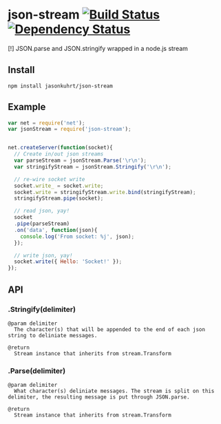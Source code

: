 # json-stream [![Build Status](https://travis-ci.org/jasonkuhrt/json-stream.png)](https://travis-ci.org/jasonkuhrt/json-stream) [![Dependency Status](https://gemnasium.com/jasonkuhrt/json-stream.png)](https://gemnasium.com/jasonkuhrt/json-stream)
[!]
JSON.parse and JSON.stringify wrapped in a node.js stream

## Install
    npm install jasonkuhrt/json-stream

## Example
```js
var net = require('net');
var jsonStream = require('json-stream');


net.createServer(function(socket){
  // Create in/out json streams
  var parseStream = jsonStream.Parse('\r\n');
  var stringifyStream = jsonStream.Stringify('\r\n');

  // re-wire socket write
  socket.write_ = socket.write;
  socket.write = stringifyStream.write.bind(stringifyStream);
  stringifyStream.pipe(socket);

  // read json, yay!
  socket
  .pipe(parseStream)
  .on('data', function(json){
    console.log('From socket: %j', json);
  });

  // write json, yay!
  socket.write({ Hello: 'Socket!' });
});
```

## API
### .Stringify(delimiter)
```
@param delimiter
  The character(s) that will be appended to the end of each json string to deliniate messages.

@return
  Stream instance that inherits from stream.Transform
```

### .Parse(delimiter)
```
@param delimiter
  What character(s) deliniate messages. The stream is split on this delimiter, the resulting message is put through JSON.parse.

@return
  Stream instance that inherits from stream.Transform
```

